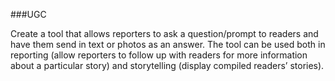 ###UGC

Create a tool that allows reporters to ask a question/prompt to readers and have them send in text or photos as an answer. The tool can be used both in reporting (allow reporters to follow up with readers for more information about a particular story) and storytelling (display compiled readers’ stories).
